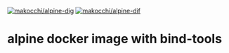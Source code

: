 [![makocchi/alpine-dig](https://shields.beevelop.com/docker/image/image-size/makocchi/alpine-dig/latest.svg)]()
[![makocchi/alpine-dif](https://shields.beevelop.com/docker/image/layers/makocchi/alpine-dig/latest.svg)]()

# alpine docker image with bind-tools
